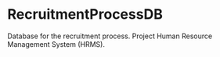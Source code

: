 # RecruitmentProcessDB
Database for the recruitment process. Project Human Resource Management System (HRMS).
